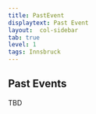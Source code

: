 ```yaml
---
title: PastEvent
displaytext: Past Event
layout:  col-sidebar
tab: true
level: 1
tags: Innsbruck
---
```


## Past Events

TBD
